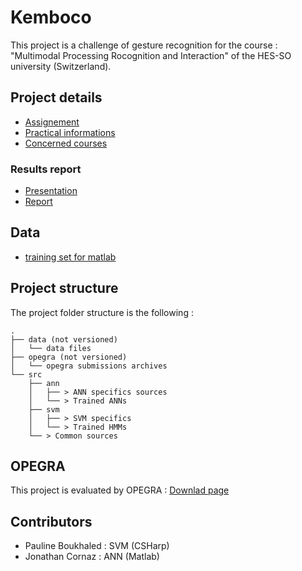 # Kemboco
This project is a challenge of gesture recognition for the course : "Multimodal Processing Rocognition and Interaction" of the HES-SO university (Switzerland).

## Project details
* [Assignement](http://moodle.msengineering.ch/mod/resource/view.php?id=24491)
* [Practical informations](http://moodle.msengineering.ch/mod/resource/view.php?id=24490)
* [Concerned courses](http://moodle.msengineering.ch/course/view.php?id=324)

### Results report
* [Presentation](https://github.com/cornazj/MPRI_Kemboco/raw/master/doc/reports/Presentation.pdf)
* [Report](https://github.com/cornazj/MPRI_Kemboco/raw/master/doc/reports/Report.pdf)

## Data
* [training set for matlab](http://simon.ruffieux.home.hefr.ch/datasets/Dataset_segmented.mat)

## Project structure
The project folder structure is the following :

```
.
├── data (not versioned)
│   └── data files
├── opegra (not versioned)
│   └── opegra submissions archives
└── src
	├── ann
	│   ├── > ANN specifics sources
	│   └── > Trained ANNs
	├── svm
	│   ├── > SVM specifics 
	│   └── > Trained HMMs
	└── > Common sources
```

## OPEGRA
This project is evaluated by OPEGRA : [Downlad page](https://project.eia-fr.ch/chairgest/Pages/Opegra/Download.aspx)

## Contributors
* Pauline Boukhaled : SVM (CSHarp)
* Jonathan Cornaz : ANN (Matlab)